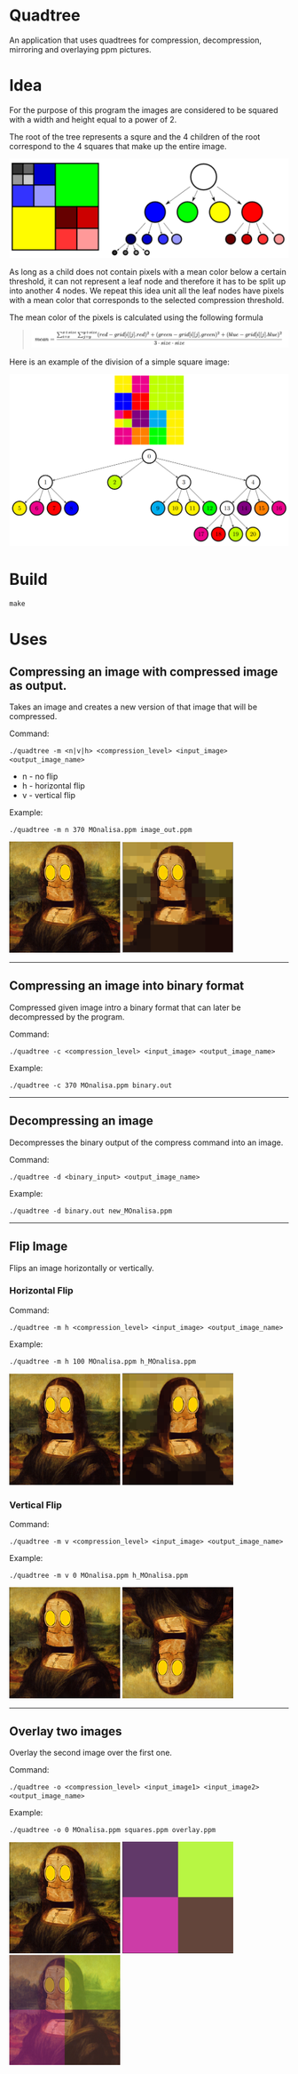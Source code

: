# Quadtree

An application that uses quadtrees for compression, decompression, mirroring and overlaying ppm pictures.

# Idea

For the purpose of this program the images are considered to be squared with a width and height equal to a power of 2.

The root of the tree represents a squre and the 4 children of the root correspond to the 4 squares that make up the entire image.

<img src="Imagini/README_Images/quadtree1.png" />

As long as a child does not contain pixels with a mean color below a certain threshold, it can not represent a leaf node and therefore it has to be split up into another 4 nodes.
We repeat this idea unit all the leaf nodes have pixels with a mean color that corresponds to the selected compression threshold.

The mean color of the pixels is calculated using the following formula

> <img src="Imagini/README_Images/mean.png" />

Here is an example of the division of a simple square image:

<img src="Imagini/README_Images/quadtree2.png" />

# Build

```
make
```

# Uses

## Compressing an image with compressed image as output.

Takes an image and creates a new version of that image that will be compressed.

Command:

```
./quadtree -m <n|v|h> <compression_level> <input_image> <output_image_name>
```

- n - no flip
- h - horizontal flip
- v - vertical flip

Example:

```
./quadtree -m n 370 MOnalisa.ppm image_out.ppm
```

<p float="left">
  <img src="Imagini/README_Images/MOnalisa.png" width="200" />
  <img src="Imagini/README_Images/MOnalisa_compressed.png" width="200" />
</p>

---

## Compressing an image into binary format

Compressed given image intro a binary format that can later be decompressed by the program.

Command:

```
./quadtree -c <compression_level> <input_image> <output_image_name>
```

Example:

```
./quadtree -c 370 MOnalisa.ppm binary.out
```

---

## Decompressing an image

Decompresses the binary output of the compress command into an image.

Command:

```
./quadtree -d <binary_input> <output_image_name>
```

Example:

```
./quadtree -d binary.out new_MOnalisa.ppm
```

---

## Flip Image

Flips an image horizontally or vertically.

### Horizontal Flip

Command:

```
./quadtree -m h <compression_level> <input_image> <output_image_name>
```

Example:

```
./quadtree -m h 100 MOnalisa.ppm h_MOnalisa.ppm
```

<p float="left">
  <img src="Imagini/README_Images/MOnalisa.png" width="200" />
  <img src="Imagini/README_Images/h_MOnalisa.png" width="200" />
</p>

### Vertical Flip

Command:

```
./quadtree -m v <compression_level> <input_image> <output_image_name>
```

Example:

```
./quadtree -m v 0 MOnalisa.ppm h_MOnalisa.ppm
```

<p float="left">
  <img src="Imagini/README_Images/MOnalisa.png" width="200" />
  <img src="Imagini/README_Images/v_MOnalisa.png" width="200" />
</p>

---

## Overlay two images

Overlay the second image over the first one.

Command:

```
./quadtree -o <compression_level> <input_image1> <input_image2> <output_image_name>
```

Example:

```
./quadtree -o 0 MOnalisa.ppm squares.ppm overlay.ppm
```

<p float="left">
  <img src="Imagini/README_Images/MOnalisa.png" width="200" />
  <img src="Imagini/README_Images/squares.png" width="200" />
  <img src="Imagini/README_Images/overlay.png" width="200" />
</p>
